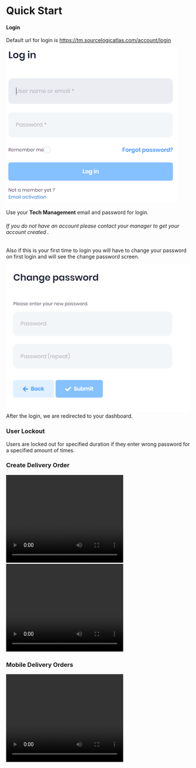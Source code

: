 ﻿# Quick Start

#### Login
Default url for login is https://tm.sourcelogicatlas.com/account/login

![login.PNG](../images/login.PNG)

Use your **Tech Management** email and password for login. 

###### If you do not have an account please contact your manager to get your account created .

Also if this is your first time to login you will have to change your password on first login and will see the change password screen.

![](../images/resetpassword.PNG)
After the login, we are redirected to your dashboard.


### User Lockout
 Users are locked out for specified duration if they enter wrong password for a specified amount of times.




### Create Delivery Order
<video width="320" height="240" controls>
  <source src="https://docs.sourcelogicatlas.com/videos/NewOrderForm_DO_Part1.mp4" type="video/mp4">
</video>

<video width="320" height="240" controls>
  <source src="https://docs.sourcelogicatlas.com/videos/NewOrderForm_DO_Part2.mp4" type="video/mp4">
</video>

### Mobile Delivery Orders
<video width="320" height="240" controls>
  <source src="https://docs.sourcelogicatlas.com/videos/NewOrderForm_DO_Part3.mp4" type="video/mp4">
</video>